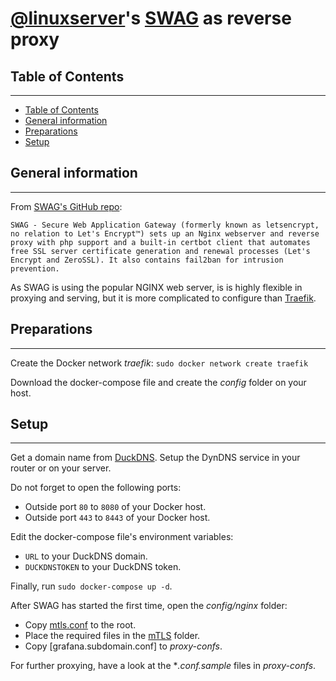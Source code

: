 # [@linuxserver](https://github.com/linuxserver)'s [SWAG](https://github.com/linuxserver/docker-swag) as reverse proxy

## Table of Contents
***
- [Table of Contents](#table-of-contents)
- [General information](#general-information)
- [Preparations](#preparations)
- [Setup](#setup)


## General information
***
From [SWAG's GitHub repo](https://github.com/linuxserver/docker-swag):
```
SWAG - Secure Web Application Gateway (formerly known as letsencrypt, no relation to Let's Encrypt™) sets up an Nginx webserver and reverse proxy with php support and a built-in certbot client that automates free SSL server certificate generation and renewal processes (Let's Encrypt and ZeroSSL). It also contains fail2ban for intrusion prevention.
```

As SWAG is using the popular NGINX web server, is is highly flexible in proxying and serving, but it is more complicated to configure than [Traefik](../_traefik/README.md).

## Preparations
***
Create the Docker network _traefik_: ```sudo docker network create traefik```
  
Download the docker-compose file and create the *config* folder on your host.

## Setup
***
Get a domain name from [DuckDNS](https://duckdns.org).
Setup the DynDNS service in your router or on your server.

Do not forget to open the following ports:
- Outside port ```80``` to ```8080``` of your Docker host.
- Outside port ```443``` to ```8443``` of your Docker host.

Edit the docker-compose file's environment variables:
- `URL` to your DuckDNS domain.
- `DUCKDNSTOKEN` to your DuckDNS token.

Finally, run ```sudo docker-compose up -d```.

After SWAG has started the first time, open the *config/nginx* folder:
- Copy [mtls.conf](config/nginx/mtls.conf) to the root.
- Place the required files in the [mTLS](config/nginx/mTLS) folder.
- Copy [grafana.subdomain.conf] to *proxy-confs*.

For further proxying, have a look at the **.conf.sample* files in *proxy-confs*.
